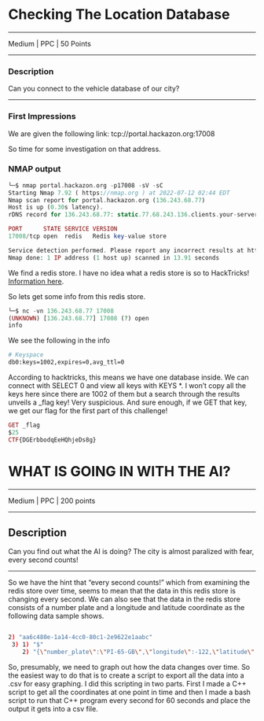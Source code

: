 # Checking The Location Database

---

Medium | PPC | 50 Points 

---

### Description

Can you connect to the vehicle database of our city?

---

### First Impressions

We are given the following link: tcp://portal.hackazon.org:17008

So time for some investigation on that address. 

### NMAP output

```php
└─$ nmap portal.hackazon.org -p17008 -sV -sC
Starting Nmap 7.92 ( https://nmap.org ) at 2022-07-12 02:44 EDT
Nmap scan report for portal.hackazon.org (136.243.68.77)
Host is up (0.30s latency).
rDNS record for 136.243.68.77: static.77.68.243.136.clients.your-server.de

PORT      STATE SERVICE VERSION
17008/tcp open  redis   Redis key-value store

Service detection performed. Please report any incorrect results at https://nmap.org/submit/ .
Nmap done: 1 IP address (1 host up) scanned in 13.91 seconds
```

We find a redis store. I have no idea what a redis store is so to HackTricks! [Information here](https://book.hacktricks.xyz/network-services-pentesting/6379-pentesting-redis).

So lets get some info from this redis store. 

```php
└─$ nc -vn 136.243.68.77 17008      
(UNKNOWN) [136.243.68.77] 17008 (?) open
info

```

We see the following in the info

```bash
# Keyspace
db0:keys=1002,expires=0,avg_ttl=0
```

According to hacktricks, this means we have one database inside. We can connect with SELECT 0 and view all keys with KEYS *. I won’t copy all the keys here since there are 1002 of them but a search through the results unveils a _flag key! Very suspicious. And sure enough, if we GET that key, we get our flag for the first part of this challenge!

```php
GET _flag
$25
CTF{DGErbbodqEeHQhjeDs8g}
```

# WHAT IS GOING IN WITH THE AI?

---

Medium | PPC | 200 points 

---

## Description

Can you find out what the AI is doing? The city is almost paralized with fear, every second counts!

---

So we have the hint that “every second counts!” which from examining the redis store over time, seems to mean that the data in this redis store is changing every second. We can also see that the data in the redis store consists of a number plate and a longitude and latitude coordinate as the following data sample shows.

```bash

2) "aa6c480e-1a14-4cc0-80c1-2e9622e1aabc"                                                            
 3) 1) "$"                                                                                             
    2) "{\"number_plate\":\"PI-65-GB\",\"longitude\":-122,\"latitude\":-75}"                           

```

So, presumably, we need to graph out how the data changes over time. So the easiest way to do that is to create a script to export all the data into a .csv for easy graphing. I did this scripting in two parts. First I made a C++ script to get all the coordinates at one point in time and then I made a bash script to run that C++ program every second for 60 seconds and place the output it gets into a csv file.
